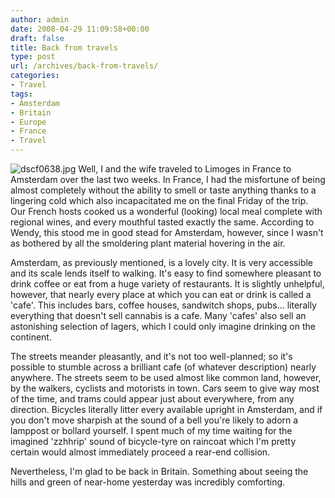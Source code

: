 ```yaml
---
author: admin
date: 2008-04-29 11:09:58+00:00
draft: false
title: Back from travels
type: post
url: /archives/back-from-travels/
categories:
- Travel
tags:
- Amsterdam
- Britain
- Europe
- France
- Travel
---
```


![dscf0638.jpg](http://zachbeauvais.com/wp-content/uploads/2015/09/dscf0638_q0odkh.jpg)
Well, I and the wife traveled to Limoges in France to Amsterdam over the last two weeks. In France, I had the misfortune of being almost completely without the ability to smell or taste anything thanks to a lingering cold which also incapacitated me on the final Friday of the trip. Our French hosts cooked us a wonderful (looking) local meal complete with regional wines, and every mouthful tasted exactly the same. According to Wendy, this stood me in good stead for Amsterdam, however, since I wasn't as bothered by all the smoldering plant material hovering in the air.

Amsterdam, as previously mentioned, is a lovely city. It is very accessible and its scale lends itself to walking. It's easy to find somewhere pleasant to drink coffee or eat from a huge variety of restaurants. It is slightly unhelpful, however, that nearly every place at which you can eat or drink is called a 'cafe'. This includes bars, coffee houses, sandwitch shops, pubs... literally everything that doesn't sell cannabis is a cafe. Many 'cafes' also sell an astonishing selection of lagers, which I could only imagine drinking on the continent.

The streets meander pleasantly, and it's not too well-planned; so it's possible to stumble across a brilliant cafe (of whatever description) nearly anywhere. The streets seem to be used almost like common land, however, by the walkers, cyclists and motorists in town. Cars seem to give way most of the time, and trams could appear just about everywhere, from any direction. Bicycles literally litter every available upright in Amsterdam, and if you don't move sharpish at the sound of a bell you're likely to adorn a lamppost or bollard yourself. I spent much of my time waiting for the imagined 'zzhhrip' sound of bicycle-tyre on raincoat which I'm pretty certain would almost immediately proceed a rear-end collision.

Nevertheless, I'm glad to be back in Britain. Something about seeing the hills and green of near-home yesterday was incredibly comforting.
